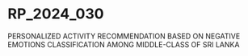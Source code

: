 # RP_2024_030
PERSONALIZED ACTIVITY RECOMMENDATION BASED ON NEGATIVE EMOTIONS CLASSIFICATION AMONG MIDDLE-CLASS OF SRI LANKA
